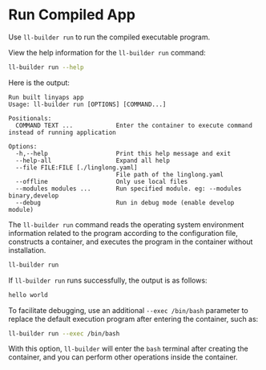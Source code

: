 <!--
SPDX-FileCopyrightText: 2023 UnionTech Software Technology Co., Ltd.

SPDX-License-Identifier: LGPL-3.0-or-later
-->

# Run Compiled App

Use `ll-builder run` to run the compiled executable program.

View the help information for the `ll-builder run` command:

```bash
ll-builder run --help
```

Here is the output:

```text
Run built linyaps app
Usage: ll-builder run [OPTIONS] [COMMAND...]

Positionals:
  COMMAND TEXT ...            Enter the container to execute command instead of running application

Options:
  -h,--help                   Print this help message and exit
  --help-all                  Expand all help
  --file FILE:FILE [./linglong.yaml]
                              File path of the linglong.yaml
  --offline                   Only use local files
  --modules modules ...       Run specified module. eg: --modules binary,develop
  --debug                     Run in debug mode (enable develop module)
```

The `ll-builder run` command reads the operating system environment information related to the program according to the configuration file, constructs a container, and executes the program in the container without installation.

```bash
ll-builder run
```

If `ll-builder run` runs successfully, the output is as follows:

```bash
hello world
```

To facilitate debugging, use an additional `--exec /bin/bash` parameter to replace the default execution program after entering the container, such as:

```bash
ll-builder run --exec /bin/bash
```

With this option, `ll-builder` will enter the `bash` terminal after creating the container, and you can perform other operations inside the container.
